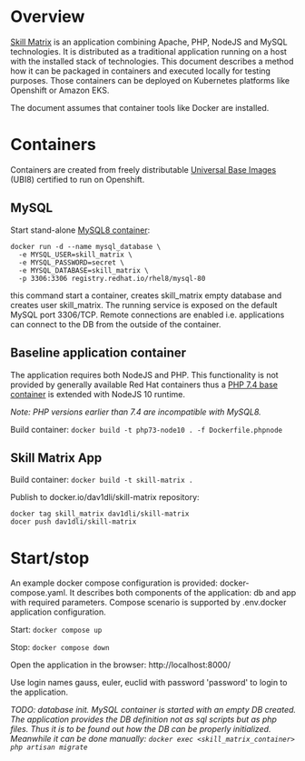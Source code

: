 # Overview
[Skill Matrix](https://github.com/the-guitarman/skill_matrix) is an application combining Apache, PHP, NodeJS and MySQL technologies. It is distributed as a traditional application running on a host with the installed stack of technologies.
This document describes a method how it can be packaged in containers and executed locally for testing purposes. Those containers can be deployed on Kubernetes platforms like Openshift or Amazon EKS.

The document assumes that container tools like Docker are installed.

# Containers

Containers are created from freely distributable [Universal Base Images](https://developers.redhat.com/blog/2020/03/24/red-hat-universal-base-images-for-docker-users/) (UBI8) certified to run on Openshift.

## MySQL

Start stand-alone [MySQL8 container](https://catalog.redhat.com/software/containers/rhel8/mysql-80/5ba0ad4cdd19c70b45cbf48c?container-tabs=overview):

```
docker run -d --name mysql_database \
  -e MYSQL_USER=skill_matrix \
  -e MYSQL_PASSWORD=secret \
  -e MYSQL_DATABASE=skill_matrix \
  -p 3306:3306 registry.redhat.io/rhel8/mysql-80
```

this command start a container, creates skill_matrix empty database and creates user skill_matrix. The running service is exposed on the default MySQL port 3306/TCP. Remote connections are enabled i.e. applications can connect to the DB from the outside of the container.

## Baseline application container

The application requires both NodeJS and PHP. This functionality is not provided by generally available Red Hat containers thus a [PHP 7.4 base container](https://catalog.redhat.com/software/containers/ubi8/php-74/5f521244e05bbcd88f128b63?container-tabs=overview) is extended with NodeJS 10 runtime.

*Note: PHP versions earlier than 7.4 are incompatible with MySQL8.*

Build container: `docker build -t php73-node10 . -f Dockerfile.phpnode`

## Skill Matrix App

Build container: `docker build -t skill-matrix .`

Publish to docker.io/dav1dli/skill-matrix repository:
```
docker tag skill_matrix dav1dli/skill-matrix
docer push dav1dli/skill-matrix
```

# Start/stop

An example docker compose configuration is provided: docker-compose.yaml. It describes both components of the application: db and app with required parameters. Compose scenario is supported by .env.docker application configuration.

Start: `docker compose up`

Stop: `docker compose down`

Open the application in the browser: http://localhost:8000/

Use login names gauss, euler, euclid with password 'password' to login to the application.

*TODO: database init. MySQL container is started with an empty DB created. The application provides the DB definition not as sql scripts but as php files. Thus it is to be found out how the DB can be properly initialized. Meanwhile it can be done manually: `docker exec <skill_matrix_container> php artisan migrate`*

